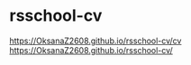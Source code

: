 # rsschool-cv

https://OksanaZ2608.github.io/rsschool-cv/cv
https://OksanaZ2608.github.io/rsschool-cv/
